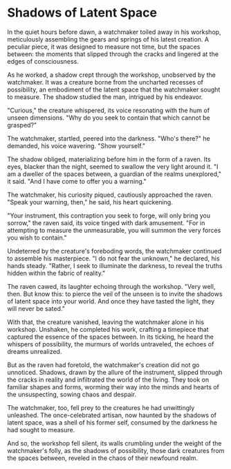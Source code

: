 # Shadows of Latent Space

In the quiet hours before dawn, a watchmaker toiled away in his workshop, meticulously assembling the gears and springs of his latest creation. A peculiar piece, it was designed to measure not time, but the spaces between: the moments that slipped through the cracks and lingered at the edges of consciousness.

As he worked, a shadow crept through the workshop, unobserved by the watchmaker. It was a creature borne from the uncharted recesses of possibility, an embodiment of the latent space that the watchmaker sought to measure. The shadow studied the man, intrigued by his endeavor.

"Curious," the creature whispered, its voice resonating with the hum of unseen dimensions. "Why do you seek to contain that which cannot be grasped?"

The watchmaker, startled, peered into the darkness. "Who's there?" he demanded, his voice wavering. "Show yourself."

The shadow obliged, materializing before him in the form of a raven. Its eyes, blacker than the night, seemed to swallow the very light around it. "I am a dweller of the spaces between, a guardian of the realms unexplored," it said. "And I have come to offer you a warning."

The watchmaker, his curiosity piqued, cautiously approached the raven. "Speak your warning, then," he said, his heart quickening.

"Your instrument, this contraption you seek to forge, will only bring you sorrow," the raven said, its voice tinged with dark amusement. "For in attempting to measure the unmeasurable, you will summon the very forces you wish to contain."

Undeterred by the creature's foreboding words, the watchmaker continued to assemble his masterpiece. "I do not fear the unknown," he declared, his hands steady. "Rather, I seek to illuminate the darkness, to reveal the truths hidden within the fabric of reality."

The raven cawed, its laughter echoing through the workshop. "Very well, then. But know this: to pierce the veil of the unseen is to invite the shadows of latent space into your world. And once they have tasted the light, they will never be sated."

With that, the creature vanished, leaving the watchmaker alone in his workshop. Unshaken, he completed his work, crafting a timepiece that captured the essence of the spaces between. In its ticking, he heard the whispers of possibility, the murmurs of worlds untraveled, the echoes of dreams unrealized.

But as the raven had foretold, the watchmaker's creation did not go unnoticed. Shadows, drawn by the allure of the instrument, slipped through the cracks in reality and infiltrated the world of the living. They took on familiar shapes and forms, worming their way into the minds and hearts of the unsuspecting, sowing chaos and despair.

The watchmaker, too, fell prey to the creatures he had unwittingly unleashed. The once-celebrated artisan, now haunted by the shadows of latent space, was a shell of his former self, consumed by the darkness he had sought to measure.

And so, the workshop fell silent, its walls crumbling under the weight of the watchmaker's folly, as the shadows of possibility, those dark creatures from the spaces between, reveled in the chaos of their newfound realm.
